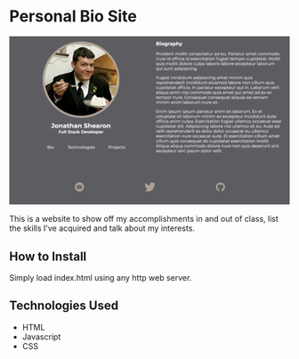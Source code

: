 # Personal Bio Site

![Project Screen Shot](screen_shot.png)

This is a website to show off my accomplishments in and out of class, list the skills I've acquired and talk about my interests. 

## How to Install

Simply load index.html using any http web server.

## Technologies Used

* HTML
* Javascript
* CSS
